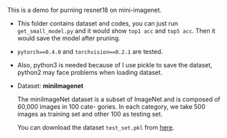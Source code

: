This is a demo for purning resnet18 on mini-imagenet.
- This folder contains dataset and codes, you can just run `get_small_model.py` and it would show `top1 acc` and `top5 acc`. Then it would save the model after pruning.
- `pytorch==0.4.0` and `torchvision==0.2.1` are tested.
- Also, python3 is needed because of I use pickle to save the dataset, python2 may face problems when loading dataset.

- Dataset: **miniImagenet**

  The miniImageNet dataset is a subset of ImageNet and is composed of 60,000 images in 100 cate-
  gories. In each category, we take 500 images as training set and other 100 as testing set.

  You can download the dataset `test_set.pkl` from [here](https://drive.google.com/open?id=16Zi-LtW91Fd2S7KCWhOAPMsinbtEbzYI).